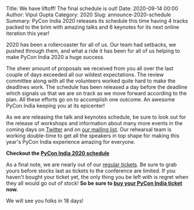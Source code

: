 Title: We have liftoff! The final schedule is out!
Date: 2020-09-14 00:00
Author: Vipul Gupta
Category: 2020 
Slug: announce-2020-schedule
Summary: PyCon India 2020 releases its schedule this time having 4 tracks packed to the brim with amazing talks and 6 keynotes for its next online iteration this year!

2020 has been a rollercoaster for all of us. Our team had setbacks, we pushed through them, and what a ride it has been for all of us helping to make PyCon India 2020 a huge success.

The sheer amount of proposals we received from you all over the last couple of days exceeded all our wildest expectations. The review committee along with all the volunteers worked quite hard to make the deadlines work. The schedule has been released a day before the deadline which signals us that we are on track as we move forward according to the plan. All these efforts go on to accomplish one outcome. An awesome PyCon India keeping you at its epicenter!

As we are releasing the talk and keynotes schedule, be sure to look out for the release of workshops and information about many more events in the coming days on [Twitter](https://twitter.com/pyconindia) and on [our mailing list](https://mail.python.org/mailman/listinfo/inpycon). Our rehearsal team is working double-time to get all the speakers in top shape for making this year's PyCon India experience amazing for everyone.

**Checkout the [PyCon India 2020 schedule](https://in.pycon.org/2020/schedule/)**

As a final note, we are nearly out of our [regular tickets](https://in.pycon.org/2020/#ticket). Be sure to grab yours before stocks last as tickets to the conference are limited. If you haven't bought your ticket yet, the only thing you be left with is regret when they all would go out of stock! **So be sure to [buy your PyCon India ticket](https://in.pycon.org/2020/#ticket) now.**

We will see you folks in 18 days!
